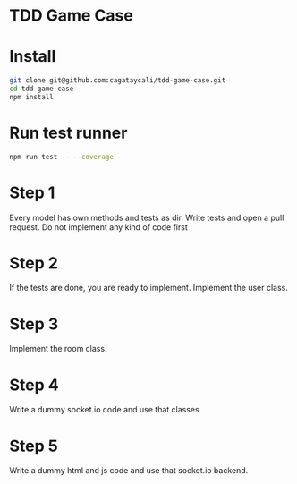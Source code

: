 # TDD Game Case

# Install

```bash
git clone git@github.com:cagataycali/tdd-game-case.git
cd tdd-game-case
npm install
```

# Run test runner

```bash
npm run test -- --coverage
```


# Step 1

Every model has own methods and tests as dir. 
Write tests and open a pull request.
Do not implement any kind of code first

# Step 2

If the tests are done, you are ready to implement.
Implement the user class.

# Step 3

Implement the room class.

# Step 4

Write a dummy socket.io code and use that classes

# Step 5

Write a dummy html and js code and use that socket.io backend.

